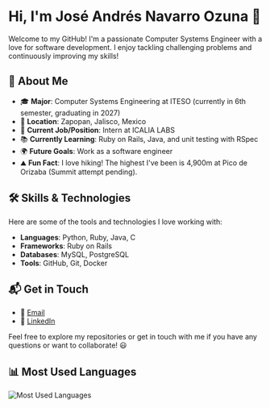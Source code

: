 # Hi, I'm José Andrés Navarro Ozuna 👋

Welcome to my GitHub! I'm a passionate Computer Systems Engineer with a love for software development. I enjoy tackling challenging problems and continuously improving my skills!  

## 🔹 About Me  

- 🎓 **Major**: Computer Systems Engineering at ITESO (currently in 6th semester, graduating in 2027)  
- 📍 **Location**: Zapopan, Jalisco, Mexico  
- 💼 **Current Job/Position**: Intern at ICALIA LABS  
- 📚 **Currently Learning**: Ruby on Rails, Java, and unit testing with RSpec  
- 🌍 **Future Goals**: Work as a software engineer  
- ⛰️ **Fun Fact**: I love hiking! The highest I've been is 4,900m at Pico de Orizaba (Summit attempt pending).  

## 🛠️ Skills & Technologies  

Here are some of the tools and technologies I love working with:  

- **Languages**: Python, Ruby, Java, C  
- **Frameworks**: Ruby on Rails  
- **Databases**: MySQL, PostgreSQL  
- **Tools**: GitHub, Git, Docker  

## 📬 Get in Touch  

- 📧 [Email](mailto:janavarroozuna@gmail.com)  
- 💼 [LinkedIn](https://www.linkedin.com/in/jose-andres-navarro-ozuna-995216268/)  

Feel free to explore my repositories or get in touch with me if you have any questions or want to collaborate! 😃  

## 📊 Most Used Languages  

![Most Used Languages](https://github-readme-stats.vercel.app/api/top-langs/?username=JAndresNav&layout=compact&theme=dark)
